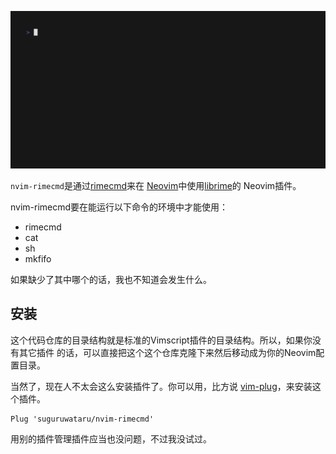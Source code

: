 ![Recording](vhs/vhs.gif)

`nvim-rimecmd`是通过[rimecmd](https://github.com/suguruwataru/nvim-rimecmd)来在
[Neovim](https://neovim.io/)中使用[librime](https://github.com/rime/librime)的
Neovim插件。

nvim-rimecmd要在能运行以下命令的环境中才能使用：

- rimecmd
- cat
- sh
- mkfifo

如果缺少了其中哪个的话，我也不知道会发生什么。

## 安装

这个代码仓库的目录结构就是标准的Vimscript插件的目录结构。所以，如果你没有其它插件
的话，可以直接把这个这个仓库克隆下来然后移动成为你的Neovim配置目录。

当然了，现在人不太会这么安装插件了。你可以用，比方说
[vim-plug](https://github.com/junegunn/vim-plug)，来安装这个插件。

```
Plug 'suguruwataru/nvim-rimecmd'
```

用别的插件管理插件应当也没问题，不过我没试过。
